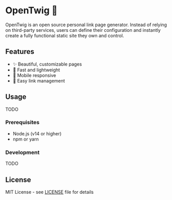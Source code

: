 # OpenTwig 🌿

OpenTwig is an open source personal link page generator. Instead of relying on third-party services, users can define their configuration and instantly create a fully functional static site they own and control.

## Features

- ✨ Beautiful, customizable pages
- 🚀 Fast and lightweight
- 📱 Mobile responsive
- 🔗 Easy link management

## Usage
TODO

### Prerequisites

- Node.js (v14 or higher)
- npm or yarn

### Development
TODO

## License

MIT License - see [LICENSE](LICENSE) file for details